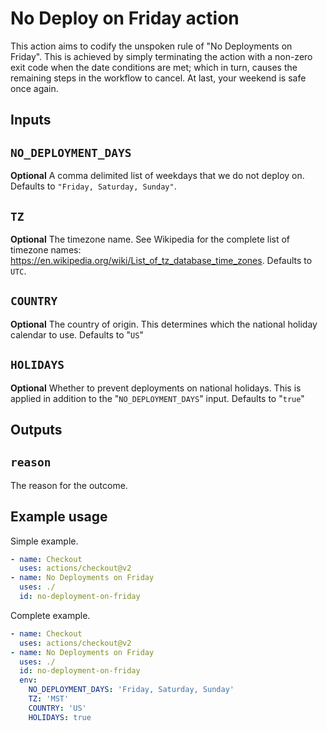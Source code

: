 # No Deploy on Friday action

This action aims to codify the unspoken rule of "No Deployments on Friday". This is achieved by simply terminating the action with a non-zero exit code when the date conditions are met; which in turn, causes the remaining steps in the workflow to cancel. At last, your weekend is safe once again.

## Inputs

## `NO_DEPLOYMENT_DAYS`

**Optional** A comma delimited list of weekdays that we do not deploy on. Defaults to `"Friday, Saturday, Sunday"`.

## `TZ`

**Optional** The timezone name. See Wikipedia for the complete list of timezone names: https://en.wikipedia.org/wiki/List_of_tz_database_time_zones. Defaults to `UTC`.

## `COUNTRY`

**Optional** The country of origin. This determines which the national holiday calendar to use. Defaults to "`US`"


## `HOLIDAYS`

**Optional** Whether to prevent deployments on national holidays. This is applied in addition to the "`NO_DEPLOYMENT_DAYS`" input. Defaults to "`true`"

## Outputs

## `reason`

The reason for the outcome.

## Example usage

Simple example.

```yaml
- name: Checkout
  uses: actions/checkout@v2
- name: No Deployments on Friday
  uses: ./
  id: no-deployment-on-friday
```

Complete example.

```yaml
- name: Checkout
  uses: actions/checkout@v2
- name: No Deployments on Friday
  uses: ./
  id: no-deployment-on-friday
  env:
    NO_DEPLOYMENT_DAYS: 'Friday, Saturday, Sunday'
    TZ: 'MST'
    COUNTRY: 'US'
    HOLIDAYS: true
```
